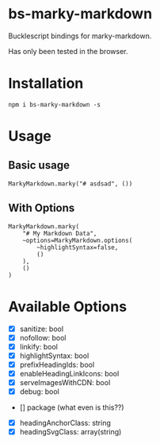# bs-marky-markdown

Bucklescript bindings for marky-markdown.

Has only been tested in the browser.

# Installation

```
npm i bs-marky-markdown -s
```

# Usage

## Basic usage

```reasonml
MarkyMarkdown.marky("# asdsad", ())
```

## With Options

```reasonml
MarkyMarkdown.marky(
    "# My Markdown Data", 
    ~options=MarkyMarkdown.options(
        ~highlightSyntax=false, 
        ()
    ), 
    ()
)
```

# Available Options

- [x] sanitize: bool
- [x] nofollow: bool
- [x] linkify: bool
- [x] highlightSyntax: bool
- [x] prefixHeadingIds: bool
- [x] enableHeadingLinkIcons: bool
- [x] serveImagesWithCDN: bool
- [x] debug: bool
- [] package (what even is this??)
- [x] headingAnchorClass: string
- [x] headingSvgClass: array(string) 
